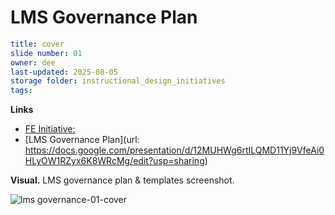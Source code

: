 # LMS Governance Plan

```yaml
title: cover
slide number: 01
owner: dee
last-updated: 2025-08-05
storage folder: instructional_design_initiatives 
tags: 
```
**Links**
- [FE Initiative:](https://www.notion.so/dbtlabs/LMS-Governance-FE-Scope-1eebb38ebda78021882df6e8eb8b57de?source=copy_link)
- [LMS Governance Plan](url: https://docs.google.com/presentation/d/12MUHWg6rtILQMD11Yj9VfeAi0HLyOW1RZyx6K8WRcMg/edit?usp=sharing)
  

**Visual.** LMS governance plan & templates screenshot.

![lms governance-01-cover](https://github.com/user-attachments/assets/30492cc6-003c-414d-8bff-25890b7dc960)
